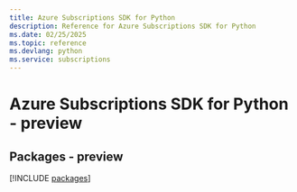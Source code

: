 ```yaml
---
title: Azure Subscriptions SDK for Python
description: Reference for Azure Subscriptions SDK for Python
ms.date: 02/25/2025
ms.topic: reference
ms.devlang: python
ms.service: subscriptions
---
```

# Azure Subscriptions SDK for Python - preview
## Packages - preview
[!INCLUDE [packages](subscriptions-index.md)]
